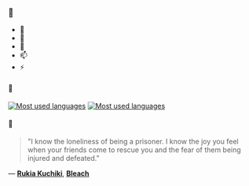 ### 👋

- 🔭
- 🌱
- 💬
- 📫
- ⚡

#### 🧏

[![Most used languages](https://github-readme-stats-aynah.vercel.app/api/top-langs/?username=aynh&theme=solarized-dark&langs_count=6&layout=compact&hide_title=true)](https://github.com/anuraghazra/github-readme-stats#gh-dark-mode-only)
[![Most used languages](https://github-readme-stats-aynah.vercel.app/api/top-langs/?username=aynh&theme=solarized-light&langs_count=6&layout=compact&hide_title=true)](https://github.com/anuraghazra/github-readme-stats#gh-light-mode-only)

#### 💬

> "I know the loneliness of being a prisoner. I know the joy you feel when your friends come to rescue you and the fear of them being injured and defeated."

&mdash; [**Rukia Kuchiki**](https://myanimelist.net/character.php?q=Rukia%20Kuchiki&cat=character), [**Bleach**](https://myanimelist.net/search/all?q=Bleach&cat=all)
